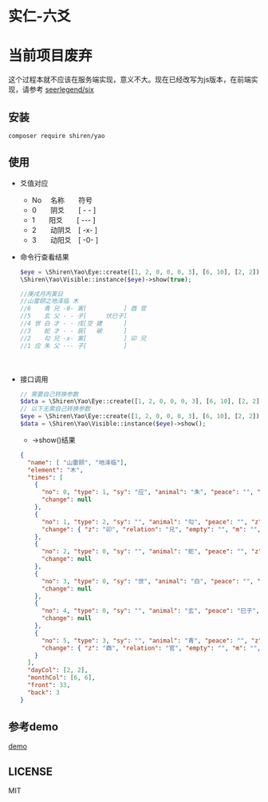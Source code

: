 # 实仁-六爻

# 当前项目废弃
  
  这个过程本就不应该在服务端实现，意义不大。现在已经改写为js版本，在前端实现，请参考 [seerlegend/six](https://github.com/seerlegend/six)

## 安装

  ```shell
  composer require shiren/yao
  ```

## 使用

- 爻值对应
  - No　 名称　　符号
  - 0　　阴爻　　[ - - ] 
  - 1　　阳爻　　[ --- ] 
  - 2　　动阴爻　[ -x- ] 
  - 3　　动阳爻　[ -0- ]

- 命令行查看结果
  ```php
  $eye = \Shiren\Yao\Eye::create([1, 2, 0, 0, 0, 3], [6, 10], [2, 2])->look();
  \Shiren\Yao\Visible::instance($eye)->show(true);

  //庚戌月丙寅日  
  //山雷颐之地泽临 木  
  //6 　 青 兄 -0- 寅[　 　 　　　] 酉 官  
  //5 　 玄 父 - - 子[　 　 伏巳子] 　 　  
  //4 世 白 才 - - 戌[空 建 　　　] 　 　  
  //3 　 蛇 才 - - 辰[　 破 　　　] 　 　  
  //2 　 勾 兄 -x- 寅[　 　 　　　] 卯 兄  
  //1 应 朱 父 --- 子[　 　 　　　] 　 
  ```
　  
- 接口调用
  ```php
  // 需要自己转换参数
  $data = \Shiren\Yao\Eye::create([1, 2, 0, 0, 0, 3], [6, 10], [2, 2])->look()->toArray();
  // 以下无需自己转换参数
  $eye = \Shiren\Yao\Eye::create([1, 2, 0, 0, 0, 3], [6, 10], [2, 2])->look();
  $data = \Shiren\Yao\Visible::instance($eye)->show();
  ```
  - ->show()结果
  ```json
  {
    "name": [ "山雷颐", "地泽临"],
    "element": "木",
    "times": [
      {
        "no": 0, "type": 1, "sy": "应", "animal": "朱", "peace": "", "z": "子", "relation": "父", "empty": "", "m": "破", "d": "",
        "change": null
      },
      {
        "no": 1, "type": 2, "sy": "", "animal": "勾", "peace": "", "z": "寅", "relation": "兄", "empty": "", "m": "", "d": "",
        "change": { "z": "卯", "relation": "兄", "empty": "", "m": "", "d": "" }
      },
      {
        "no": 2, "type": 0, "sy": "", "animal": "蛇", "peace": "", "z": "辰", "relation": "才", "empty": "", "m": "", "d": "",
        "change": null
      },
      {
        "no": 3, "type": 0, "sy": "世", "animal": "白", "peace": "", "z": "戌", "relation": "才", "empty": "空", "m": "", "d": "",
        "change": null
      },
      {
        "no": 4, "type": 0, "sy": "", "animal": "玄", "peace": "巳子", "z": "子", "relation": "父", "empty": "", "m": "破", "d": "",
        "change": null
      },
      {
        "no": 5, "type": 3, "sy": "", "animal": "青", "peace": "", "z": "寅", "relation": "兄", "empty": "", "m": "", "d": "",
        "change": { "z": "酉", "relation": "官", "empty": "", "m": "", "d": ""}
      }
    ],
    "dayCol": [2, 2],
    "monthCol": [6, 6],
    "front": 33,
    "back": 3
  }
  ```

## 参考demo

[demo](demo/foo.php)

## LICENSE

  MIT
